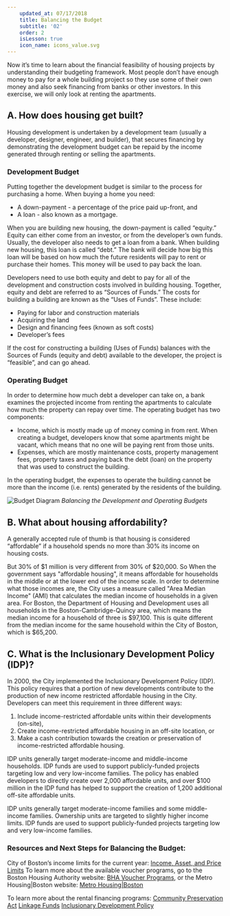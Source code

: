 ```yaml
---
    updated_at: 07/17/2018
    title: Balancing the Budget
    subtitle: '02'
    order: 2
    isLesson: true
    icon_name: icons_value.svg
---
```


Now it’s time to learn about the financial feasibility of housing projects by understanding their budgeting framework. Most people
don’t have enough money to pay for a whole building project so they use some of their own money and also seek financing from banks or other investors. In this exercise, we will only look at renting the apartments.

## A. How does housing get built?
Housing development is undertaken by a development team (usually a developer, designer, engineer, and builder), that secures financing by demonstrating the development budget can be repaid by the income generated through renting or selling the apartments.

### Development Budget

Putting together the development budget is similar to the process for purchasing a home. When buying a home you need:

  * A down-payment - a percentage of the price paid up-front, and
  * A loan - also known as a mortgage.

When you are building new housing, the down-payment is called “equity.” Equity can either come from an investor, or from the developer’s own funds. Usually, the developer also needs to get a loan from a bank. When building new housing, this loan is called “debt.” The bank will decide how big this loan will be based on how much the future residents will pay to rent or purchase their homes. This money will be used to pay back the loan.

Developers need to use both equity and debt to pay for all of the development and construction costs involved in building housing. Together, equity and debt are referred to as “Sources of Funds.”
The costs for building a building are known as the “Uses of Funds”. These include:

  * Paying for labor and construction materials
  * Acquiring the land
  * Design and financing fees (known as soft costs)
  * Developer’s fees


If the cost for constructing a building (Uses of Funds) balances with the Sources of Funds (equity and debt) available to the developer, the project is “feasible”, and can go ahead.

### Operating Budget
In order to determine how much debt a developer can take on, a bank examines the projected income from renting the apartments to calculate how much the property can repay over time. The operating budget has two components:

  * Income, which is mostly made up of money coming in from rent. When creating a budget, developers know that some apartments might be vacant, which means that no one will be paying rent from those units.
  * Expenses, which are mostly maintenance costs, property management fees, property taxes and paying back the debt (loan) on the property that was used to construct the building.

In the operating budget, the expenses to operate the building cannot be more than the income (i.e. rents) generated by the residents of the building.

![Budget Diagram](/housingilab/images/diagrams_budget.svg "A diagram of how the Development and Operating budgets must balance")
*Balancing the Development and Operating Budgets*


## B. What about housing affordability?
A generally accepted rule of thumb is that housing is considered “affordable” if a household spends no more than 30% its income on housing costs.

But 30% of $1 million is very different from 30% of $20,000. So When the government says "affordable housing", it means affordable for households in the middle or at the lower end of the income scale. In order to determine what those incomes are, the City uses a measure called "Area Median Income" (AMI) that calculates the median income of households in a given area. For Boston, the Department of Housing and Development uses all households in the Boston-Cambridge-Quincy area, which means the median income for a household of three is $97,100. This is quite different from the median income for the same household within the City of Boston, which is $65,200.


## C. What is the Inclusionary Development Policy (IDP)?
In 2000, the City implemented the Inclusionary Development Policy (IDP). This policy requires that a portion of new developments contribute to the production of new income restricted affordable housing in the City. Developers can meet this requirement in three different ways:

1.	Include income-restricted affordable units within their developments (on-site),
2.	Create income-restricted affordable housing in an off-site location, or
3.	Make a cash contribution towards the creation or preservation of income-restricted affordable housing.

IDP units generally target moderate-income and middle-income households. IDP funds are used to support publicly-funded projects targeting low and very low-income families. The policy has enabled developers to directly create over 2,000 affordable units, and over $100 million in the IDP fund has helped to support the creation of 1,200 additional off-site affordable units.

IDP units generally target moderate-income families and some middle-income families. Ownership units are targeted to slightly higher income limits. IDP funds are used to support publicly-funded projects targeting low and very low-income families.

### Resources and Next Steps for Balancing the Budget:
City of Boston’s income limits for the current year: [Income, Asset, and Price Limits](http://www.bostonplans.org/housing/income,-asset,-and-price-limits)
To learn more about the available voucher programs, go to the Boston Housing Authority website: [BHA Voucher Programs](https://www.bostonhousing.org/en/For-Section-8-Leased-Housing/Voucher-Programs.aspx),
or the Metro Housing|Boston website: [Metro Housing|Boston](https://www.metrohousingboston.org)

To learn more about the rental financing programs:
[Community Preservation Act](https://www.boston.gov/community-preservation-act)
[Linkage Funds](https://www.boston.gov/sites/default/files/nht_report_2014_160622_1110.pdf)
[Inclusionary Development Policy](http://www.bostonplans.org/housing/developers/key-documents)
